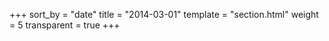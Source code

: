 +++
sort_by = "date"
title = "2014-03-01"
template = "section.html"
weight = 5
transparent = true
+++